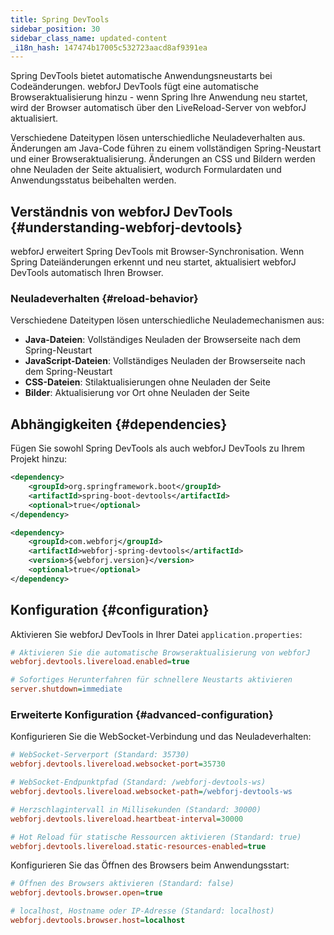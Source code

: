```yaml
---
title: Spring DevTools
sidebar_position: 30
sidebar_class_name: updated-content
_i18n_hash: 147474b17005c532723aacd8af9391ea
---
```

Spring DevTools bietet automatische Anwendungsneustarts bei Codeänderungen. webforJ DevTools fügt eine automatische Browseraktualisierung hinzu - wenn Spring Ihre Anwendung neu startet, wird der Browser automatisch über den LiveReload-Server von webforJ aktualisiert.

Verschiedene Dateitypen lösen unterschiedliche Neuladeverhalten aus. Änderungen am Java-Code führen zu einem vollständigen Spring-Neustart und einer Browseraktualisierung. Änderungen an CSS und Bildern werden ohne Neuladen der Seite aktualisiert, wodurch Formulardaten und Anwendungsstatus beibehalten werden.

<!-- vale off -->
## Verständnis von webforJ DevTools {#understanding-webforj-devtools}
<!-- vale on -->

webforJ erweitert Spring DevTools mit Browser-Synchronisation. Wenn Spring Dateiänderungen erkennt und neu startet, aktualisiert webforJ DevTools automatisch Ihren Browser.

### Neuladeverhalten {#reload-behavior}

Verschiedene Dateitypen lösen unterschiedliche Neulademechanismen aus:

- **Java-Dateien**: Vollständiges Neuladen der Browserseite nach dem Spring-Neustart
- **JavaScript-Dateien**: Vollständiges Neuladen der Browserseite nach dem Spring-Neustart
- **CSS-Dateien**: Stilaktualisierungen ohne Neuladen der Seite  
- **Bilder**: Aktualisierung vor Ort ohne Neuladen der Seite

## Abhängigkeiten {#dependencies}

Fügen Sie sowohl Spring DevTools als auch webforJ DevTools zu Ihrem Projekt hinzu:

```xml title="pom.xml"
<dependency>
    <groupId>org.springframework.boot</groupId>
    <artifactId>spring-boot-devtools</artifactId>
    <optional>true</optional>
</dependency>

<dependency>
    <groupId>com.webforj</groupId>
    <artifactId>webforj-spring-devtools</artifactId>
    <version>${webforj.version}</version>
    <optional>true</optional>
</dependency>
```

## Konfiguration {#configuration}

Aktivieren Sie webforJ DevTools in Ihrer Datei `application.properties`:

```Ini title="application.properties"
# Aktivieren Sie die automatische Browseraktualisierung von webforJ
webforj.devtools.livereload.enabled=true

# Sofortiges Herunterfahren für schnellere Neustarts aktivieren
server.shutdown=immediate
```

### Erweiterte Konfiguration {#advanced-configuration}

Konfigurieren Sie die WebSocket-Verbindung und das Neuladeverhalten:

```Ini title="application.properties"
# WebSocket-Serverport (Standard: 35730)
webforj.devtools.livereload.websocket-port=35730

# WebSocket-Endpunktpfad (Standard: /webforj-devtools-ws)
webforj.devtools.livereload.websocket-path=/webforj-devtools-ws

# Herzschlagintervall in Millisekunden (Standard: 30000)
webforj.devtools.livereload.heartbeat-interval=30000

# Hot Reload für statische Ressourcen aktivieren (Standard: true)
webforj.devtools.livereload.static-resources-enabled=true
```

<DocChip chip='since' label='25.03' /> Konfigurieren Sie das Öffnen des Browsers beim Anwendungsstart:

```Ini title="application.properties"
# Öffnen des Browsers aktivieren (Standard: false)
webforj.devtools.browser.open=true

# localhost, Hostname oder IP-Adresse (Standard: localhost)
webforj.devtools.browser.host=localhost
```

